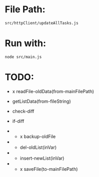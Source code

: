 # File Path:

```
src/httpClient/updateAllTasks.js
```

# Run with:

```
node src/main.js
```

# TODO:

- x readFile-oldData(from-mainFilePath)

- getListData(from-fileString)

- check-diff

- if-diff
- - x backup-oldFile
- - del-oldList(inVar)
- - insert-newList(inVar)
- - x saveFile(to-mainFilePath)